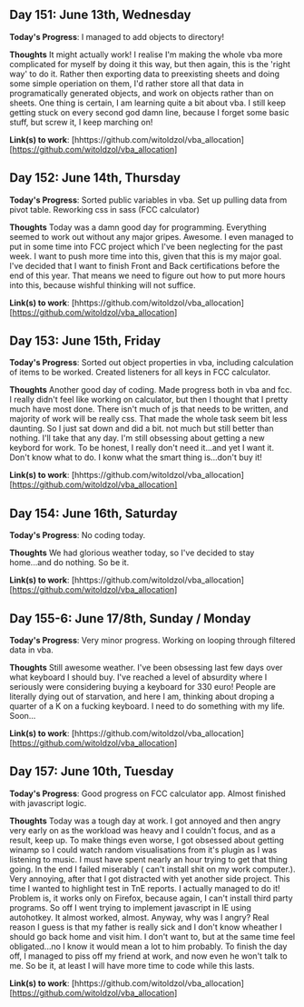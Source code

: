 ## Day 151: June 13th, Wednesday

**Today's Progress**:  I managed to add objects to directory! 

**Thoughts** It might actually work! I realise I'm making the whole vba more complicated for myself by doing it this way, but then again, this is the 'right way' to do it. Rather then exporting data to preexisting sheets and doing some simple operiation on them, I'd rather store all that data in programatically generated objects, and work on objects rather than on sheets. One thing is certain, I am learning quite a bit about vba. I still keep getting stuck on every second god damn line, because I forget some basic stuff, but screw it, I keep marching on! 

**Link(s) to work**: [hhttps://github.com/witoldzol/vba_allocation][https://github.com/witoldzol/vba_allocation]

## Day 152: June 14th, Thursday

**Today's Progress**:  Sorted public variables in vba. Set up pulling data from pivot table. Reworking css in sass (FCC calculator)

**Thoughts** Today was a damn good day for programming. Everything seemed to work out without any major gripes. Awesome. I even managed to put in some time into FCC project which I've been neglecting for the past week. I want to push more time into this, given that this is my major goal. I've decided that I want to finish Front and Back certifications before the end of this year. That means we need to figure out how to put more hours into this, because wishful thinking will not suffice.

**Link(s) to work**: [hhttps://github.com/witoldzol/vba_allocation][https://github.com/witoldzol/vba_allocation]

## Day 153: June 15th, Friday

**Today's Progress**:  Sorted out object properties in vba, including calculation of items to be worked. Created listeners for all keys in FCC calculator.

**Thoughts** Another good day of coding. Made progress both in vba and fcc. I really didn't feel like working on calculator, but then I thought that I pretty much have most done. There isn't much of js that needs to be written, and majority of work will be really css. That made the whole task seem bit less daunting. So I just sat down and did a bit. not much but still better than nothing. I'll take that any day. I'm still obsessing about getting a new keybord for work. To be honest, I really don't need it...and yet I want it. Don't know what to do. I konw what the smart thing is...don't buy it!

**Link(s) to work**: [hhttps://github.com/witoldzol/vba_allocation][https://github.com/witoldzol/vba_allocation]

## Day 154: June 16th, Saturday

**Today's Progress**:  No coding today.

**Thoughts** We had glorious weather today, so I've decided to stay home...and do nothing. So be it.

**Link(s) to work**: [hhttps://github.com/witoldzol/vba_allocation][https://github.com/witoldzol/vba_allocation]

## Day 155-6: June 17/8th, Sunday / Monday

**Today's Progress**:  Very minor progress. Working on looping through filtered data in vba.

**Thoughts** Still awesome weather. I've been obsessing last few days over what keyboard I should buy. I've reached a level of absurdity where I seriously were considering buying a keyboard for 330 euro! People are literally dying out of starvation, and here I am, thinking about droping a quarter of a K on a fucking keyboard. I need to do something with my life. Soon...

**Link(s) to work**: [hhttps://github.com/witoldzol/vba_allocation][https://github.com/witoldzol/vba_allocation]

## Day 157: June 10th, Tuesday

**Today's Progress**:  Good progress on FCC calculator app. Almost finished with javascript logic. 

**Thoughts** Today was a tough day at work. I got annoyed and then angry very early on as the workload was heavy and I couldn't focus, and as a result, keep up. To make things even worse, I got obsessed about getting winamp so I could watch random visualisations from it's plugin as I was listening to music. I must have spent nearly an hour trying to get that thing going. In the end I failed miserably ( can't install shit on my work computer.). Very annoying, after that I got distracted with yet another side project. This time I wanted to highlight test in TnE reports. I actually managed to do it! Problem is, it works only on Firefox, because again, I can't install third party programs. So off I went trying to implement javascript in IE using autohotkey. It almost worked, almost. Anyway, why was I angry? Real reason I guess is that my father is really sick and I don't know wheather I should go back home and visit him. I don't want to, but at the same time feel obligated...no I know it would mean a lot to him probably. To finish the day off, I managed to piss off my friend at work, and now even he won't talk to me. So be it, at least I will have more time to code while this lasts. 

**Link(s) to work**: [hhttps://github.com/witoldzol/vba_allocation][https://github.com/witoldzol/vba_allocation]